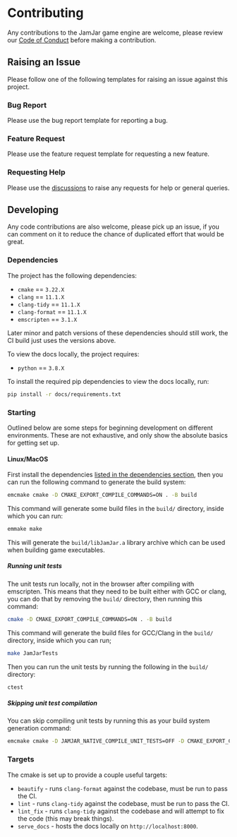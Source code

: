 # Contributing

Any contributions to the JamJar game engine are welcome, please review our [Code of Conduct](./CODE_OF_CONDUCT.md)
before making a contribution.

## Raising an Issue

Please follow one of the following templates for raising an issue against this project.

### Bug Report

Please use the bug report template for reporting a bug.

### Feature Request

Please use the feature request template for requesting a new feature.

### Requesting Help

Please use the [discussions](https://github.com/jamjarlabs/JamJar/discussions) to raise any requests for help or
general queries.

## Developing

Any code contributions are also welcome, please pick up an issue, if you can comment on it to reduce the chance of
duplicated effort that would be great.

### Dependencies

The project has the following dependencies:

- `cmake` == `3.22.X`
- `clang` == `11.1.X`
- `clang-tidy` == `11.1.X`
- `clang-format` == `11.1.X`
- `emscripten` == `3.1.X`

Later minor and patch versions of these dependencies should still work, the CI build just uses the versions above.

To view the docs locally, the project requires:

- `python` == `3.8.X`

To install the required pip dependencies to view the docs locally, run:

```bash
pip install -r docs/requirements.txt
```

### Starting

Outlined below are some steps for beginning development on different environments. These are not exhaustive, and only
show the absolute basics for getting set up.

#### Linux/MacOS

First install the dependencies [listed in the dependencies section](#dependencies), then you can run the following
command to generate the build system:

```bash
emcmake cmake -D CMAKE_EXPORT_COMPILE_COMMANDS=ON . -B build
```

This command will generate some build files in the `build/` directory, inside which you can run:

```bash
emmake make
```

This will generate the `build/libJamJar.a` library archive which can be used when building game executables.

##### Running unit tests

The unit tests run locally, not in the browser after compiling with emscripten. This means that they need to be built
either with GCC or clang, you can do that by removing the `build/` directory, then running this command:

```bash
cmake -D CMAKE_EXPORT_COMPILE_COMMANDS=ON . -B build
```

This command will generate the build files for GCC/Clang in the `build/` directory, inside which you can run;

```bash
make JamJarTests
```

Then you can run the unit tests by running the following in the `build/` directory:

```bash
ctest
```

##### Skipping unit test compilation

You can skip compiling unit tests by running this as your build system generation command:

```bash
emcmake cmake -D JAMJAR_NATIVE_COMPILE_UNIT_TESTS=OFF -D CMAKE_EXPORT_COMPILE_COMMANDS=ON -B build .
```

### Targets

The cmake is set up to provide a couple useful targets:

- `beautify` - runs `clang-format` against the codebase, must be run to pass the CI.
- `lint` - runs `clang-tidy` against the codebase, must be run to pass the CI.
- `lint_fix` - runs `clang-tidy` against the codebase and will attempt to fix the code (this may break things).
- `serve_docs` - hosts the docs locally on `http://localhost:8000`.
